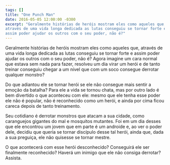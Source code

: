 ```yaml
---
tags: []
title: "One Punch Man"
date: 2016-05-05 12:00:00 -0300
excerpt: "Geralmente histórias de heróis mostram eles como aqueles que,
através de uma vida longa dedicada as lutas conseguiu se tornar forte e
assim poder ajudar os outros com o seu poder, não é?"
---
```


Geralmente histórias de heróis mostram eles como aqueles que, através de
uma vida longa dedicada as lutas conseguiu se tornar forte e assim poder
ajudar os outros com o seu poder, não é? Agora imagine um cara normal que
estava sem nada para fazer, resolveu um dia virar um herói e de tanto
treinar conseguiu chegar a um nível que com um soco consegue derrotar
qualquer monstro?

Do que adiantou ele se tornar herói se ele não consegue mais sentir a
emoção da batalha? Para ele a vida se tornou chata, mas por outro lado é
bem divertido o que aconteceu com ele: mesmo que ele tenha esse poder ele
não é popular, não é reconhecido como um herói, e ainda por cima ficou
careca depois de tanto treinamento.

Seu cotidiano é derrotar monstros que atacam a sua cidade, como caranguejos
gigantes do mal e mosquitos mutantes. Foi em um dia desses que ele
encontrou um jovem que em parte é um androide e, ao ver o poder dele,
decidiu que queria se tornar discípulo desse tal herói, ainda que, dada a
sua preguiça, ele não quisesse se tornar mestre.

O que acontecerá com esse herói desconhecido? Conseguirá ele ser finalmente
reconhecido? Haverá um inimigo que ele não consiga derrotar? Assista.